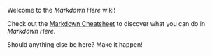 Welcome to the *Markdown Here* wiki!

Check out the [Markdown Cheatsheet](Markdown-Cheatsheet) to discover what you can do in *Markdown Here*.

Should anything else be here? Make it happen!
